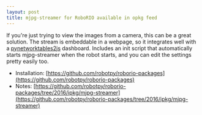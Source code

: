 ```yaml
---
layout: post
title: mjpg-streamer for RoboRIO available in opkg feed
---
```


If you're just trying to view the images from a camera, this can be a great solution. The stream is embeddable in a webpage, so it integrates well with a [pynetworktables2js](https://github.com/robotpy/pynetworktables2js) dashboard. Includes an init script that automatically starts mjpg-streamer when the robot starts, and you can edit the settings pretty easily too.

* Installation: [https://github.com/robotpy/roborio-packages](https://github.com/robotpy/roborio-packages)
* Notes: [https://github.com/robotpy/roborio-packages/tree/2016/ipkg/mjpg-streamer](https://github.com/robotpy/roborio-packages/tree/2016/ipkg/mjpg-streamer)